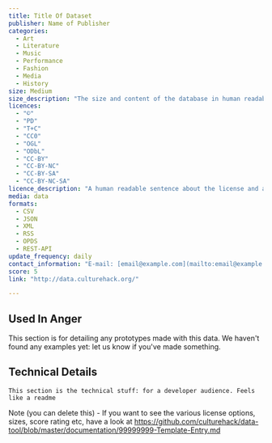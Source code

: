 ```yaml
---
title: Title Of Dataset
publisher: Name of Publisher
categories: 
  - Art
  - Literature
  - Music
  - Performance
  - Fashion
  - Media
  - History
size: Medium
size_description: "The size and content of the database in human readable sentence. Small <10k, Huge >1m" 
licences: 
  - "©"
  - "PD"
  - "T+C"
  - "CC0" 
  - "OGL"
  - "ODbL"
  - "CC-BY"
  - "CC-BY-NC"
  - "CC-BY-SA"
  - "CC-BY-NC-SA"
licence_description: "A human readable sentence about the license and any limitations."
media: data
formats: 
  - CSV
  - JSON
  - XML
  - RSS
  - OPDS
  - REST-API
update_frequency: daily
contact_information: "E-mail: [email@example.com](mailto:email@example.com) Twitter: [@example](https://twitter.com/example)"
score: 5
link: "http://data.culturehack.org/"

---
```



## Used In Anger

This section is for detailing any prototypes made with this data. We haven't found any examples yet: let us know if you've made something.

## Technical Details

```
This section is the technical stuff: for a developer audience. Feels like a readme
```
<!-- Comment -->

Note (you can delete this) - If you want to see the various license options, sizes, score rating etc, have a look at <https://github.com/culturehack/data-tool/blob/master/documentation/99999999-Template-Entry.md>


